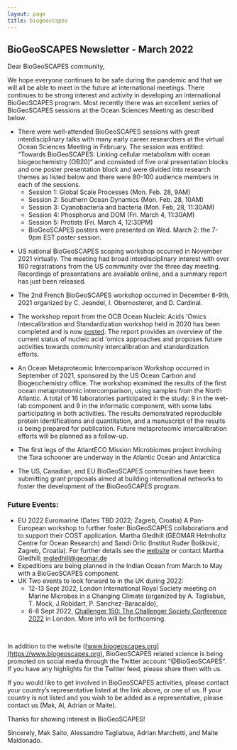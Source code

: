 ```yaml
---
layout: page
title: biogeoscapes
---
```

## BioGeoSCAPES Newsletter - March 2022

Dear BioGeoSCAPES community,

We hope everyone continues to be safe during the pandemic and that we will all be able to meet in the future at international meetings. There continues to be strong interest and activity in developing an international BioGeoSCAPES program. Most recently there was an excellent series of BioGeoSCAPES sessions at the Ocean Sciences Meeting as described below. 

* There were well-attended BioGeoSCAPES sessions with great interdisciplinary talks with many early career researchers at the virtual Ocean Sciences Meeting in February. The session was entitled: “Towards BioGeoSCAPES: Linking cellular metabolism with ocean biogeochemistry (OB20)” and consisted of five oral presentation blocks and one poster presentation block and were divided into research themes as listed below and there were 80-100 audience members in each of the sessions. 
  * Session 1: Global Scale Processes (Mon. Feb. 28, 9AM)
  * Session 2: Southern Ocean Dynamics (Mon. Feb. 28, 10AM)
  - Session 3: Cyanobacteria and bacteria (Mon. Feb, 28, 11:30AM)
  - Session 4: Phosphorus and DOM (Fri. March 4, 11:30AM)
  - Session 5: Protists (Fri. March 4, 12:30PM)
  - BioGeoSCAPES posters were presented on Wed. March 2: the 7-9pm EST poster session.

- US national BioGeoSCAPES scoping workshop occurred in November 2021 virtually. The meeting had broad interdisciplinary interest with over 160 registrations from the US community over the three day meeting. Recordings of presentations are available online, and a summary report has just been released.

- The 2nd French BioGeoSCAPES workshop occurred in December 8-9th, 2021 organized by C. Jeandel, I. Obernosterer, and D. Cardinal.
- The workshop report from the OCB Ocean Nucleic Acids 'Omics Intercalibration and Standardization workshop held in 2020 has been completed and is now [posted](https://www.us-ocb.org/wp-content/uploads/sites/43/2022/03/NA-omics-report-2022-doi.pdf). The report provides an overview of the current status of nucleic acid 'omics approaches and proposes future activities towards community intercalibration and standardization efforts.
- An Ocean Metaproteomic Intercomparison Workshop occurred in September of 2021, sponsored by the US Ocean Carbon and Biogeochemistry office. The workshop examined the results of the first ocean metaproteomic intercomparison, using samples from the North Atlantic. A total of 16 laboratories participated in the study: 9 in the wet-lab component and 9 in the informatic component, with some labs participating in both activities. The results demonstrated reproducible protein identifications and quantitation, and a manuscript of the results is being prepared for publication. Future metaproteomic intercalibration efforts will be planned as a follow-up.
- The first legs of the AtlantECO Mission Microbiomes project involving the Tara schooner are underway in the Atlantic Ocean and Antarctica 
- The US, Canadian, and EU BioGeoSCAPES communities have been submitting grant proposals aimed at building international networks to foster the development of the BioGeoSCAPES program.

### Future Events:
- EU 2022 Euromarine (Dates TBD 2022; Zagreb, Croatia) A Pan-European workshop to further foster BioGeoSCAPES collaborations and to support their COST application.  Martha Gledhill (GEOMAR Helmholtz Centre for Ocean Research) and Sandi Orlic (Institut Ruđer Bošković, Zagreb, Croatia). For further details see the [website](https://euromarinenetwork.eu/activities/reconciling-impact-trace-metal-limitation-microbial-metabolism-and-productivity/) or contact Martha Gledhill; mgledhill@geomar.de 
- Expeditions are being planned in the Indian Ocean from March to May with a BioGeoSCAPES component.
- UK Two events to look forward to in the UK during 2022: 
  * 12-13 Sept 2022, London International Royal Society meeting on Marine Microbes in a Changing Climate (organized by A. Tagliabue, T. Mock, J.Robidart, P. Sanchez-Baracaldo), 
  * 6-8 Sept 2022, [Challenger 150: The Challenger Society Conference 2022](https://www.nhm.ac.uk/our-science/science-events/the-challenger-society-conference-2022-in-london.html) in London. More info will be forthcoming. 


<br>

In addition to the website ([www.biogeoscapes.org](https://www.biogeoscapes.org), BioGeoSCAPES related science is being promoted on social media through the Twitter account “@BioGeoSCAPES”. If you have any highlights for the Twitter feed, please share them with us.

If you would like to get involved in BioGeoSCAPES activities, please contact your country’s representative listed at the link above, or one of us. If your country is not listed and you wish to be added as a representative, please contact us (Mak, Al, Adrian or Maite).

Thanks for showing interest in BioGeoSCAPES!

Sincerely,
Mak Saito, Alessandro Tagliabue, Adrian Marchetti, and Maite Maldonado.

 


 
